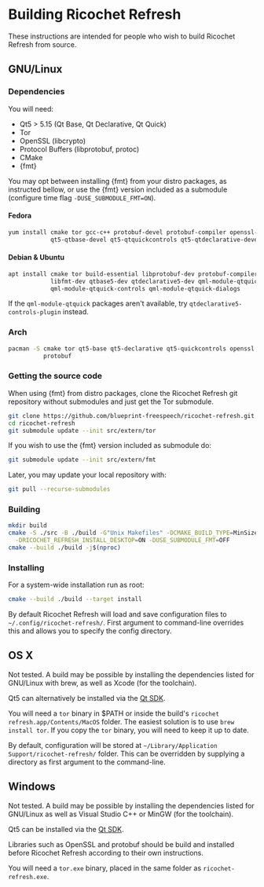 # Building Ricochet Refresh

These instructions are intended for people who wish to build Ricochet Refresh
from source.

## GNU/Linux

### Dependencies

You will need:
 * Qt5 > 5.15 (Qt Base, Qt Declarative, Qt Quick)
 * Tor
 * OpenSSL (libcrypto)
 * Protocol Buffers (libprotobuf, protoc)
 * CMake
 * {fmt}

You may opt between installing {fmt} from your distro packages, as instructed
bellow, or use the {fmt} version included as a submodule (configure time flag
`-DUSE_SUBMODULE_FMT=ON`).

#### Fedora
```sh
yum install cmake tor gcc-c++ protobuf-devel protobuf-compiler openssl-devel fmt-devel \
            qt5-qtbase-devel qt5-qtquickcontrols qt5-qtdeclarative-devel
```

#### Debian & Ubuntu
```sh
apt install cmake tor build-essential libprotobuf-dev protobuf-compiler libssl-dev \
            libfmt-dev qtbase5-dev qtdeclarative5-dev qml-module-qtquick-layouts \
            qml-module-qtquick-controls qml-module-qtquick-dialogs
```

If the `qml-module-qtquick` packages aren't available, try `qtdeclarative5-controls-plugin` instead.

### Arch
```sh
pacman -S cmake tor qt5-base qt5-declarative qt5-quickcontrols openssl fmt \
          protobuf
```

### Getting the source code

When using {fmt} from distro packages, clone the Ricochet Refresh git repository
without submodules and just get the Tor submodule.
```sh
git clone https://github.com/blueprint-freespeech/ricochet-refresh.git
cd ricochet-refresh
git submodule update --init src/extern/tor
```

If you wish to use the {fmt} version included as submodule do:
```sh
git submodule update --init src/extern/fmt
```

Later, you may update your local repository with:
```sh
git pull --recurse-submodules
```

### Building
```sh
mkdir build
cmake -S ./src -B ./build -G"Unix Makefiles" -DCMAKE_BUILD_TYPE=MinSizeRel \
  -DRICOCHET_REFRESH_INSTALL_DESKTOP=ON -DUSE_SUBMODULE_FMT=OFF
cmake --build ./build -j$(nproc)
```

### Installing
For a system-wide installation run as root:
```sh
cmake --build ./build --target install
```

By default Ricochet Refresh will load and save configuration files to
`~/.config/ricochet-refresh/`. First argument to command-line overrides this and
allows you to specify the config directory.

## OS X

Not tested. A build may be possible by installing the dependencies listed for
GNU/Linux with brew, as well as Xcode (for the toolchain).

Qt5 can alternatively be installed via the [Qt SDK](https://www.qt.io/download/).

You will need a `tor` binary in $PATH or inside the build's
`ricochet refresh.app/Contents/MacOS` folder. The easiest solution is to use
`brew install tor`. If you copy the `tor` binary, you will need to keep it up to
date.

By default, configuration will be stored at
`~/Library/Application Support/ricochet-refresh/` folder. This can be overridden
by supplying a directory as first argument to the command-line.

## Windows

Not tested. A build may be possible by installing the dependencies listed for
GNU/Linux as well as Visual Studio C++ or MinGW (for the toolchain).

Qt5 can be installed via the [Qt SDK](https://www.qt.io/download/).

Libraries such as OpenSSL and protobuf should be build and installed before
Ricochet Refresh according to their own instructions.

You will need a `tor.exe` binary, placed in the same folder as
`ricochet-refresh.exe`.
